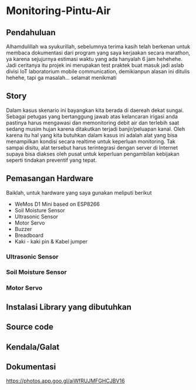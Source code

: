 # Monitoring-Pintu-Air

## Pendahuluan
Alhamdulillah wa syukurillah, sebelumnya terima kasih telah berkenan untuk membaca dokumentasi dari program yang saya kerjaakan secara marathon, ya karena sejujurnya estimasi waktu yang ada hanyalah 6 jam hehehehe. Jadi ceritanya itu projek ini merupakan test praktek buat masuk jadi aslab divisi IoT laboratorium mobile communication, demikianpun alasan ini ditulis hehehe, tapi ga masalah... selamat menikmati

## Story
Dalam kasus skenario ini bayangkan kita berada di daereah dekat sungai. Sebagai petugas yang bertanggung jawab atas kelancaran irigasi anda pastinya harus mengawasi dan memonitoring debit air dan terlebih saat sedang musim hujan karena ditakutkan terjadi banjir/peluapan kanal. Oleh karena itu hal yang kita butuhkan dalam kasus ini adalah alat yang bisa menampilkan kondisi secara realtime untuk keperluan monitoring. Tak sampai disitu, alat tersebut harus terintegrasi dengan server di Internet supaya bisa diakses oleh pusat untuk keperluan pengambilan kebijakan seperti tindakan preventif yang tepat.



## Pemasangan Hardware
Baiklah, untuk hardware yang saya gunakan meliputi berikut
* WeMos D1 Mini based on ESP8266
* Soil Moisture Sensor
* Ultrasonic Sensor
* Motor Servo
* Buzzer
* Breadboard
* Kaki - kaki pin & Kabel jumper



### Ultrasonic Sensor

### Soil Moisture Sensor

### Motor Servo

## Instalasi Library yang dibutuhkan

## Source code

## Kendala/Galat

## Dokumentasi 
https://photos.app.goo.gl/aiWfRUJMFGHCJBV16
